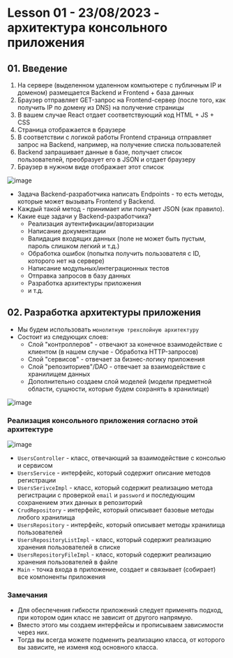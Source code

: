 # Lesson 01 - 23/08/2023 - архитектура консольного приложения

## 01. Введение

1. На сервере (выделенном удаленном компьютере с публичным IP и доменом) размещается Backend и Frontend + база данных
2. Браузер отправляет GET-запрос на Frontend-сервер (после того, как получить IP по домену из DNS) на получение страницы
3. В вашем случае React отдает соответствующий код HTML + JS + CSS
4. Страница отображается в браузере
5. В соответствии с логикой работы Frontend страница отправляет запрос на Backend, например, на получение списка пользователей
6. Backend запрашивает данные в базе, получает список пользователей, преобразует его в JSON и отдает браузеру
7. Браузер в нужном виде отображает этот список

![image](https://raw.githubusercontent.com/ait-tr/cohort25/main/back_end/lesson_01/img/1.png)

* Задача Backend-разработчика написать Endpoints - то есть методы, которые может вызывать Frontend у Backend.
* Каждый такой метод - принимает или получает JSON (как правило).
* Какие еще задачи у Backend-разработчика?
  * Реализация аутентификации/авторизации
  * Написание документации
  * Валидация входящих данных (поле не может быть пустым, пароль слишком легкий и т.д.)
  * Обработка ошибок (попытка получить пользователя с ID, которого нет на сервере)
  * Написание модульных/интеграционных тестов
  * Отправка запросов в базу данных
  * Разработка архитектуры приложения
  * и т.д.

## 02. Разработка архитектуры приложения

* Мы будем использовать `монолитную трехслойную архитектуру`
* Состоит из следующих слоев:
  * Слой "контроллеров" - отвечают за конечное взаимодействие с клиентом (в нашем случае - Обработка HTTP-запросов)
  * Слой "сервисов" - отвечает за бизнес-логику приложения
  * Слой "репозиториев"/DAO - отвечает за взаимодействие с хранилищем данных
  * Дополнительно создаем слой моделей (модели предметной области, сущности, которые будем сохранять в хранилище)

![image](https://raw.githubusercontent.com/ait-tr/cohort25/main/back_end/lesson_01/img/2.png)

### Реализация консольного приложения согласно этой архитектуре

![image](https://raw.githubusercontent.com/ait-tr/cohort25/main/back_end/lesson_01/img/3.png)

* `UsersController` - класс, отвечающий за взаимодействие с консолью и сервисом
* `UsersService` - интерфейс, который содержит описание методов регистрации
* `UsersSerivceImpl` - класс, который содержит реализацию метода регистрации с проверкой `email` и `password` и последующим сохранением этих данных в репозиторий
* `CrudRepository` - интерфейс, который описывает базовые методы любого хранилища
* `UsersRepository` - интерфейс, который описывает методы хранилища пользователей
* `UsersRepositoryListImpl` - класс, который содержит реализацию хранения пользователей в списке
* `UsersRepositoryFileImpl` - класс, который содержит реализацию хранения пользователей в файле
* `Main` - точка входа в приложение, создает и связывает (собирает) все компоненты приложения

### Замечания

* Для обеспечения гибкости приложений следует применять подход, при котором один класс не зависит от другого напрямую.
* Вместо этого мы создаем интерфейсы и прописываем зависимости через них.
* Тогда вы всегда можете подменить реализацию класса, от которого вы зависите, не изменя код основного класса.